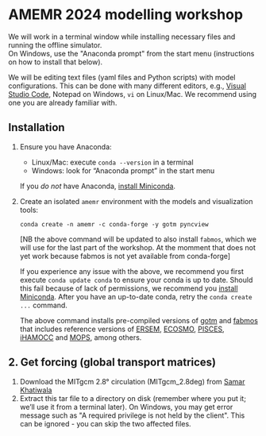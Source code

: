 # AMEMR 2024 modelling workshop

We will work in a terminal window while installing necessary files and running the offline simulator.  
On Windows, use the "Anaconda prompt" from the start menu (instructions on how to install that below).

We will be editing text files (yaml files and Python scripts) with model configurations. This can be done with many different editors, e.g., [Visual Studio Code](https://code.visualstudio.com/), Notepad on Windows, `vi` on Linux/Mac. We recommend using one you are already familiar with.

## Installation

1. Ensure you have Anaconda:
   - Linux/Mac: execute `conda --version` in a terminal
   - Windows: look for “Anaconda prompt” in the start menu

   If you *do not* have Anaconda, [install Miniconda](https://docs.anaconda.com/miniconda/miniconda-install/).

2. Create an isolated `amemr` environment with the models and visualization tools:
   ```
   conda create -n amemr -c conda-forge -y gotm pyncview
   ```

   [NB the above command will be updated to also install `fabmos`, which we will use for the last part of the workshop. At the momment that does not yet work because fabmos is not yet available from conda-forge]

   If you experience any issue with the above, we recommend you first execute `conda update conda` to ensure your conda is up to date.
   Should this fail because of lack of permissions, we recommend you [install Miniconda](https://docs.anaconda.com/miniconda/miniconda-install/).
   After you have an up-to-date conda, retry the `conda create ...` command.

   The above command installs pre-compiled versions of [gotm](https://gotm.net) and [fabmos](https://github.com/BoldingBruggeman/fabmos/wiki) that includes reference versions of [ERSEM](https://ersem.com), [ECOSMO](https://doi.org/10.5194/gmd-15-3901-2022), [PISCES](https://www.pisces-community.org/), [iHAMOCC](https://doi.org/10.5194/gmd-13-2393-2020) and [MOPS](https://doi.org/10.5194/gmd-8-2929-2015), among others.

## 2. Get forcing (global transport matrices)

1. Download the MITgcm 2.8° circulation (MITgcm_2.8deg) from [Samar Khatiwala](http://kelvin.earth.ox.ac.uk/spk/Research/TMM/TransportMatrixConfigs/)
2. Extract this tar file to a directory on disk (remember where you put it; we’ll use it from a terminal later). On Windows, you may get error message such as "A required privilege is not held by the client". This can be ignored - you can skip the two affected files.
